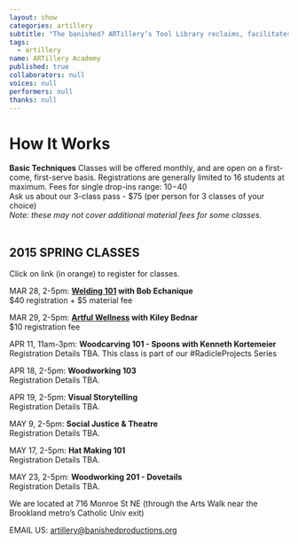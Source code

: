 ```yaml
---
layout: show
categories: artillery
subtitle: "The banished? ARTillery’s Tool Library reclaims, facilitates and promotes the artisanal skills of hand-crafting, wood-working, and knowledge-sharing. This user-friendly, tool-loaning program is open to artists and community members in Ward 5 and the greater DC area."
tags: 
  - artillery
name: ARTillery Academy
published: true
collaborators: null
voices: null
performers: null
thanks: null
---
```


# How It Works

**Basic Techniques** 
Classes will be offered monthly, and are open on a first-come, first-serve basis. Registrations are generally limited to 16 students at maximum.
Fees for single drop-ins range: $10-$40
<br>
Ask us about our 3-class pass - $75 (per person for 3 classes of your choice)
<br>
_Note: these may not cover additional material fees for some classes._
<br>
<br>

## 2015 SPRING CLASSES
Click on link (in orange) to register for classes.

MAR 28, 2-5pm: **[Welding 101](https://www.artful.ly/store/events/5061) with Bob Echanique**
<br> $40 registration + $5 material fee

MAR 29, 2-5pm: **[Artful Wellness](https://www.artful.ly/store/events/5356 "BUY TICKETS") with Kiley Bednar** 
<br> $10 registration fee

APR 11, 11am-3pm: **Woodcarving 101 - Spoons with Kenneth Kortemeier**
<br> Registration Details TBA. This class is part of our #RadicleProjects Series
  
APR 18, 2-5pm: **Woodworking 103**
<br> Registration Details TBA.

APR 19, 2-5pm: **Visual Storytelling**
<br> Registration Details TBA.

MAY 9, 2-5pm: **Social Justice & Theatre**
<br> Registration Details TBA.

MAY 17, 2-5pm: **Hat Making 101**
<br> Registration Details TBA.

MAY 23, 2-5pm: **Woodworking 201 - Dovetails**
<br> Registration Details TBA.

We are located at 716 Monroe St NE (through the Arts Walk near the Brookland metro’s Catholic Univ exit)

<!-- calendar needs to happen -->

EMAIL US: artillery@banishedproductions.org